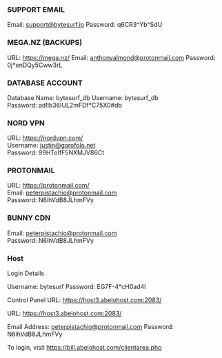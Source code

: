 ### SUPPORT EMAIL
Email: support@bytesurf.io
Password: q6CR3^Yb^SdU

### MEGA.NZ (BACKUPS)
URL: https://mega.nz/
Email: anthonyalmond@protonmail.com
Password: 0j*enDQy5Cww3rL

### DATABASE ACCOUNT
Database Name: bytesurf_db
Username: bytesurf_db  
Password: ad!lb36IUL2mFDf*C75X0#db

### NORD VPN
URL: https://nordvpn.com/  
Username: justin@garofolo.net  
Password: 99HToIfF5NXMJV86Ct

### PROTONMAIL
URL: https://protonmail.com/  
Email: peterpistachio@protonmail.com  
Password: N6ihVdB8JLhmFVy

### BUNNY CDN
Email: peterpistachio@protonmail.com    
Password: N6ihVdB8JLhmFVy

### Host   

Login Details

Username: bytesurf
Password: EG7F-4*cH0ad4l

Control Panel URL: https://host3.abelohost.com:2083/


URL: https://host3.abelohost.com:2083/

Email Address: peterpistachio@protonmail.com
Password: N6ihVdB8JLhmFVy

To login, visit https://bill.abelohost.com/clientarea.php


